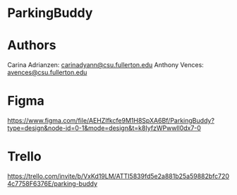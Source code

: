# ParkingBuddy

# Authors
Carina Adrianzen: carinadyann@csu.fullerton.edu
Anthony Vences: avences@csu.fullerton.edu

# Figma
https://www.figma.com/file/AEHZIfkcfe9M1H8SpXA6Bf/ParkingBuddy?type=design&node-id=0-1&mode=design&t=k8IyfzWPwwll0dx7-0

# Trello
https://trello.com/invite/b/VxKd19LM/ATTI5839fd5e2a881b25a59882bfc7204c7758F6376E/parking-buddy